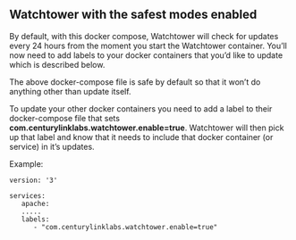 ## Watchtower with the safest modes enabled

By default, with this docker compose, Watchtower will check for updates every 24 hours from the moment you start the Watchtower container. You’ll now need to add labels to your docker containers that you’d like to update which is described below.

The above docker-compose file is safe by default so that it won’t do anything other than update itself. 

To update your other docker containers you need to add a label to their docker-compose file that sets **com.centurylinklabs.watchtower.enable=true**. Watchtower will then pick up that label and know that it needs to include that docker container (or service) in it’s updates.

Example:

```
version: '3'

services:
   apache:
   .....
   labels:
      - "com.centurylinklabs.watchtower.enable=true"
```